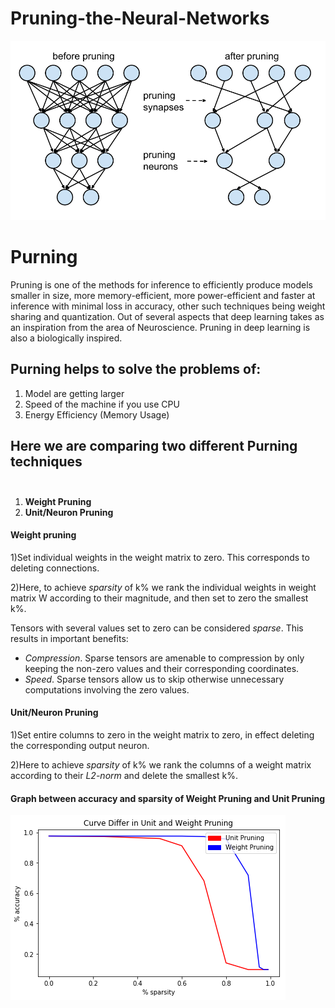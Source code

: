 # Pruning-the-Neural-Networks
![Pruning the Neural Network](https://github.com/jinsel/Pruning-the-Neural-Networks/blob/master/image/1*4dJE_vHfGpPBtXLLXLmnBQ.png)
# **Purning**
Pruning is one of the methods for inference to efficiently produce models smaller in size, more memory-efficient, more power-efficient and faster at inference with minimal loss in accuracy, other such techniques being weight sharing and quantization. Out of several aspects that deep learning takes as an inspiration from the area of Neuroscience. Pruning in deep learning is also a biologically inspired.

## Purning helps to solve the problems of:
1) Model are getting larger<br>
2) Speed of the machine if you use CPU<br>
3) Energy Efficiency (Memory Usage)


## **Here we are comparing two different Purning techniques<br> <br>**
1) **Weight Pruning** <br> 
2) **Unit/Neuron Pruning**

#### Weight pruning
1)Set individual weights in the weight matrix to zero. This corresponds to deleting connections.<br>

2)Here, to achieve *sparsity* of k% we rank the individual weights in weight matrix W according to their magnitude, and then set to zero the smallest k%.

Tensors with several values set to zero can be considered *sparse*. This results in important benefits:
* *Compression*. Sparse tensors are amenable to compression by only keeping the non-zero values and their corresponding coordinates.
* *Speed*. Sparse tensors allow us to skip otherwise unnecessary computations involving the zero values.

#### Unit/Neuron Pruning
1)Set entire columns to zero in the weight matrix to zero, in effect deleting the corresponding output neuron.<br>

2)Here to achieve *sparsity* of k% we rank the columns of a weight matrix according to their *L2-norm* and delete the smallest k%.

#### Graph between accuracy and sparsity of Weight Pruning and Unit Pruning
![Graph](https://github.com/jinsel/Pruning-the-Neural-Networks/blob/master/image/index.png)

